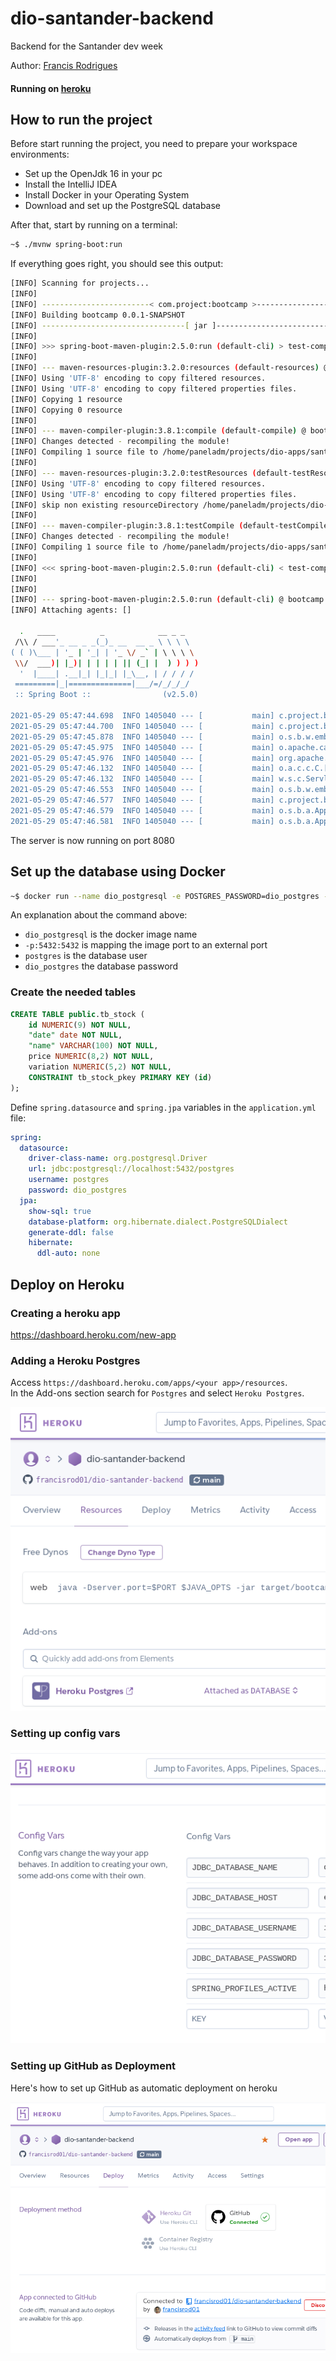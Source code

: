 # dio-santander-backend

Backend for the Santander dev week

Author: [Francis Rodrigues](https://github.com/francisrod01)

#### Running on [heroku](https://dio-santander-backend.herokuapp.com/appsantander/swagger-ui.html)

## How to run the project

Before start running the project, you need to prepare your workspace environments:

- Set up the OpenJdk 16 in your pc
- Install the IntelliJ IDEA
- Install Docker in your Operating System
- Download and set up the PostgreSQL database

After that, start by running on a terminal:

```bash
~$ ./mvnw spring-boot:run
```

If everything goes right, you should see this output:

```bash
[INFO] Scanning for projects...
[INFO]
[INFO] ------------------------< com.project:bootcamp >------------------------
[INFO] Building bootcamp 0.0.1-SNAPSHOT
[INFO] --------------------------------[ jar ]---------------------------------
[INFO]
[INFO] >>> spring-boot-maven-plugin:2.5.0:run (default-cli) > test-compile @ bootcamp >>>
[INFO]
[INFO] --- maven-resources-plugin:3.2.0:resources (default-resources) @ bootcamp ---
[INFO] Using 'UTF-8' encoding to copy filtered resources.
[INFO] Using 'UTF-8' encoding to copy filtered properties files.
[INFO] Copying 1 resource
[INFO] Copying 0 resource
[INFO]
[INFO] --- maven-compiler-plugin:3.8.1:compile (default-compile) @ bootcamp ---
[INFO] Changes detected - recompiling the module!
[INFO] Compiling 1 source file to /home/paneladm/projects/dio-apps/santander-dev-week/dio-santander-backend/target/classes
[INFO]
[INFO] --- maven-resources-plugin:3.2.0:testResources (default-testResources) @ bootcamp ---
[INFO] Using 'UTF-8' encoding to copy filtered resources.
[INFO] Using 'UTF-8' encoding to copy filtered properties files.
[INFO] skip non existing resourceDirectory /home/paneladm/projects/dio-apps/santander-dev-week/dio-santander-backend/src/test/resources
[INFO]
[INFO] --- maven-compiler-plugin:3.8.1:testCompile (default-testCompile) @ bootcamp ---
[INFO] Changes detected - recompiling the module!
[INFO] Compiling 1 source file to /home/paneladm/projects/dio-apps/santander-dev-week/dio-santander-backend/target/test-classes
[INFO]
[INFO] <<< spring-boot-maven-plugin:2.5.0:run (default-cli) < test-compile @ bootcamp <<<
[INFO]
[INFO]
[INFO] --- spring-boot-maven-plugin:2.5.0:run (default-cli) @ bootcamp ---
[INFO] Attaching agents: []

  .   ____          _            __ _ _
 /\\ / ___'_ __ _ _(_)_ __  __ _ \ \ \ \
( ( )\___ | '_ | '_| | '_ \/ _` | \ \ \ \
 \\/  ___)| |_)| | | | | || (_| |  ) ) ) )
  '  |____| .__|_| |_|_| |_\__, | / / / /
 =========|_|==============|___/=/_/_/_/
 :: Spring Boot ::                (v2.5.0)

2021-05-29 05:47:44.698  INFO 1405040 --- [           main] c.project.bootcamp.BootcampApplication   : Starting BootcampApplication using Java 11.0.4 on debian with PID 1405040 (/home/paneladm/projects/dio-apps/santander-dev-week/dio-santander-backend/target/classes started by paneladm in /home/paneladm/projects/dio-apps/santander-dev-week/dio-santander-backend)
2021-05-29 05:47:44.700  INFO 1405040 --- [           main] c.project.bootcamp.BootcampApplication   : No active profile set, falling back to default profiles: default
2021-05-29 05:47:45.878  INFO 1405040 --- [           main] o.s.b.w.embedded.tomcat.TomcatWebServer  : Tomcat initialized with port(s): 8080 (http)
2021-05-29 05:47:45.975  INFO 1405040 --- [           main] o.apache.catalina.core.StandardService   : Starting service [Tomcat]
2021-05-29 05:47:45.976  INFO 1405040 --- [           main] org.apache.catalina.core.StandardEngine  : Starting Servlet engine: [Apache Tomcat/9.0.46]
2021-05-29 05:47:46.132  INFO 1405040 --- [           main] o.a.c.c.C.[Tomcat].[localhost].[/]       : Initializing Spring embedded WebApplicationContext
2021-05-29 05:47:46.132  INFO 1405040 --- [           main] w.s.c.ServletWebServerApplicationContext : Root WebApplicationContext: initialization completed in 1319 ms
2021-05-29 05:47:46.553  INFO 1405040 --- [           main] o.s.b.w.embedded.tomcat.TomcatWebServer  : Tomcat started on port(s): 8080 (http) with context path ''
2021-05-29 05:47:46.577  INFO 1405040 --- [           main] c.project.bootcamp.BootcampApplication   : Started BootcampApplication in 2.654 seconds (JVM running for 3.304)
2021-05-29 05:47:46.579  INFO 1405040 --- [           main] o.s.b.a.ApplicationAvailabilityBean      : Application availability state LivenessState changed to CORRECT
2021-05-29 05:47:46.581  INFO 1405040 --- [           main] o.s.b.a.ApplicationAvailabilityBean      : Application availability state ReadinessState changed to ACCEPTING_TRAFFIC
```
The server is now running on port 8080

## Set up the database using Docker

```bash
~$ docker run --name dio_postgresql -e POSTGRES_PASSWORD=dio_postgres -d -p 5432:5432 postgres
```
An explanation about the command above:

- `dio_postgresql` is the docker image name
- `-p:5432:5432` is mapping the image port to an external port
- `postgres` is the database user
- `dio_postgres` the database password

### Create the needed tables

```sql
CREATE TABLE public.tb_stock (
    id NUMERIC(9) NOT NULL,
    "date" date NOT NULL,
    "name" VARCHAR(100) NOT NULL,
    price NUMERIC(8,2) NOT NULL,
    variation NUMERIC(5,2) NOT NULL,
    CONSTRAINT tb_stock_pkey PRIMARY KEY (id)
);
```

Define `spring.datasource` and `spring.jpa` variables in the `application.yml` file:

```yml
spring:
  datasource:
    driver-class-name: org.postgresql.Driver
    url: jdbc:postgresql://localhost:5432/postgres
    username: postgres
    password: dio_postgres
  jpa:
    show-sql: true
    database-platform: org.hibernate.dialect.PostgreSQLDialect
    generate-ddl: false
    hibernate:
      ddl-auto: none
```

## Deploy on Heroku

### Creating a heroku app

https://dashboard.heroku.com/new-app

### Adding a Heroku Postgres

Access `https://dashboard.heroku.com/apps/<your app>/resources`.  
In the Add-ons section search for `Postgres` and select `Heroku Postgres`.

![heroku resources](screenshots/heroku-resources.png)

### Setting up config vars

![heroku vars](screenshots/heroku-vars.png)

### Setting up GitHub as Deployment

Here's how to set up GitHub as automatic deployment on heroku

![github deploy](screenshots/heroku-github-deploy.png)

